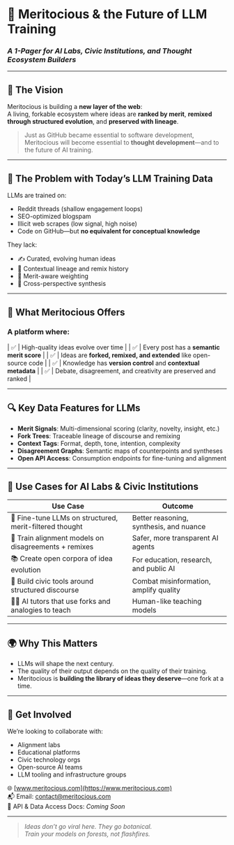 
# 🧠 Meritocious & the Future of LLM Training  
### *A 1-Pager for AI Labs, Civic Institutions, and Thought Ecosystem Builders*

---

## 🚀 The Vision

Meritocious is building a **new layer of the web**:  
A living, forkable ecosystem where ideas are **ranked by merit**, **remixed through structured evolution**, and **preserved with lineage**.

> Just as GitHub became essential to software development, Meritocious will become essential to **thought development**—and to the future of AI training.

---

## 🧠 The Problem with Today’s LLM Training Data

LLMs are trained on:
- Reddit threads (shallow engagement loops)
- SEO-optimized blogspam
- Illicit web scrapes (low signal, high noise)
- Code on GitHub—but **no equivalent for conceptual knowledge**

They lack:
- ✍️ Curated, evolving human ideas
- 🧬 Contextual lineage and remix history
- 🧭 Merit-aware weighting
- 🔁 Cross-perspective synthesis

---

## 🌱 What Meritocious Offers

### A platform where:

| ✅ | High-quality ideas evolve over time |
| ✅ | Every post has a **semantic merit score** |
| ✅ | Ideas are **forked, remixed, and extended** like open-source code |
| ✅ | Knowledge has **version control** and **contextual metadata** |
| ✅ | Debate, disagreement, and creativity are preserved and ranked |

---

## 🔍 Key Data Features for LLMs

- **Merit Signals**: Multi-dimensional scoring (clarity, novelty, insight, etc.)
- **Fork Trees**: Traceable lineage of discourse and remixing
- **Context Tags**: Format, depth, tone, intention, complexity
- **Disagreement Graphs**: Semantic maps of counterpoints and syntheses
- **Open API Access**: Consumption endpoints for fine-tuning and alignment

---

## 🧰 Use Cases for AI Labs & Civic Institutions

| Use Case | Outcome |
|----------|---------|
| 🔁 Fine-tune LLMs on structured, merit-filtered thought | Better reasoning, synthesis, and nuance |
| 🧠 Train alignment models on disagreements + remixes | Safer, more transparent AI agents |
| 📚 Create open corpora of idea evolution | For education, research, and public AI |
| 🧭 Build civic tools around structured discourse | Combat misinformation, amplify quality |
| 🧑‍🏫 AI tutors that use forks and analogies to teach | Human-like teaching models |

---

## 🌍 Why This Matters

- LLMs will shape the next century.
- The quality of their output depends on the quality of their training.
- Meritocious is **building the library of ideas they deserve**—one fork at a time.

---

## 🤝 Get Involved

We’re looking to collaborate with:
- Alignment labs
- Educational platforms
- Civic technology orgs
- Open-source AI teams
- LLM tooling and infrastructure groups

🌐 [www.meritocious.com](https://www.meritocious.com)  
📬 Email: [contact@meritocious.com](mailto:contact@meritocious.com)  
📄 API & Data Access Docs: *Coming Soon*

---

> *Ideas don’t go viral here. They go botanical.*  
> *Train your models on forests, not flashfires.*
